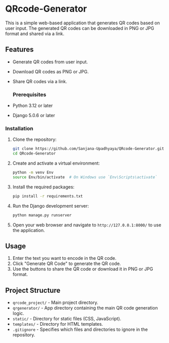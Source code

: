 # QRcode-Generator
This is a simple web-based application that generates QR codes based on user input. The generated QR codes can be downloaded in PNG or JPG format and shared via a link.

## Features

- Generate QR codes from user input.
- Download QR codes as PNG or JPG.
- Share QR codes via a link.

  ### Prerequisites

- Python 3.12 or later
- Django 5.0.6 or later

### Installation

1. Clone the repository:
    ```sh
    git clone https://github.com/Sanjana-Upadhyaya/QRcode-Generator.git
    cd QRcode-Generator
    ```

2. Create and activate a virtual environment:
    ```sh
    python -m venv Env
    source Env/bin/activate  # On Windows use `Env\Scripts\activate`
    ```

3. Install the required packages:
    ```sh
    pip install -r requirements.txt
    ```

4. Run the Django development server:
    ```sh
    python manage.py runserver
    ```

5. Open your web browser and navigate to `http://127.0.0.1:8000/` to use the application.

## Usage

1. Enter the text you want to encode in the QR code.
2. Click "Generate QR Code" to generate the QR code.
3. Use the buttons to share the QR code or download it in PNG or JPG format.

## Project Structure

- `qrcode_project/` - Main project directory.
- `qrgenerator/` - App directory containing the main QR code generation logic.
- `static/` - Directory for static files (CSS, JavaScript).
- `templates/` - Directory for HTML templates.
- `.gitignore` - Specifies which files and directories to ignore in the repository.

